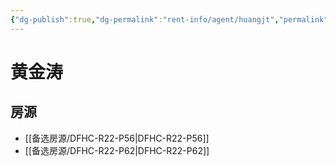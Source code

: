 ```yaml
---
{"dg-publish":true,"dg-permalink":"rent-info/agent/huangjt","permalink":"/rent-info/agent/huangjt/"}
---
```



# 黄金涛

## 房源

- [[备选房源/DFHC-R22-P56\|DFHC-R22-P56]]
- [[备选房源/DFHC-R22-P62\|DFHC-R22-P62]]

